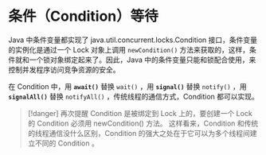 # 条件（Condition）等待

Java 中条件变量都实现了 java.util.concurrent.locks.Condition 接口，条件变量的实例化是通过一个 Lock 对象上调用 `newCondition()` 方法来获取的，这样，条件就和一个锁对象绑定起来了。因此，Java 中的条件变量只能和锁配合使用，来控制并发程序访问竞争资源的安全。

在 Condition 中，用 **`await()`** 替换 `wait()` ，用 **`signal()`** 替换 `notify()` ，用 **`signalAll()`** 替换 `notifyAll()` ，传统线程的通信方式，Condition 都可以实现。

> [!danger] 再次提醒
> Condition 是被绑定到 Lock 上的，要创建一个 Lock 的 Condition 必须用 newCondition() 方法。 这样看来，Condition 和传统的线程通信没什么区别，Condition 的强大之处在于它可以为多个线程间建立不同的 Condition 。

